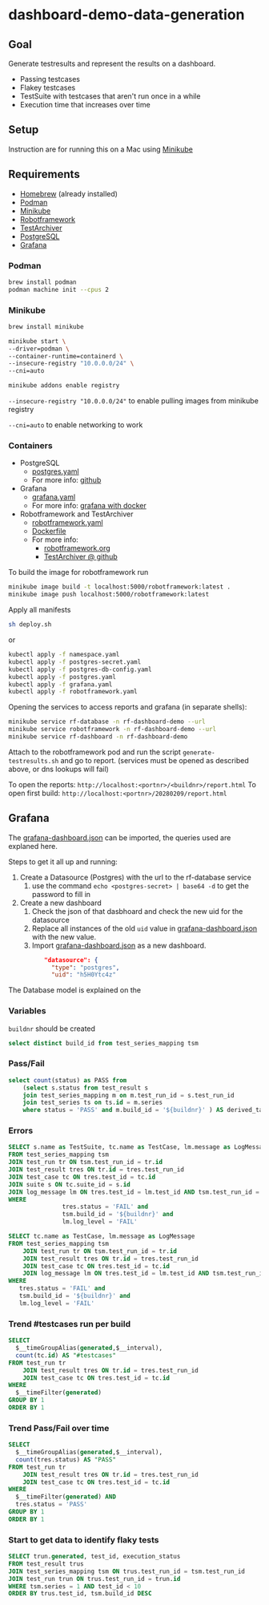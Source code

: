 # dashboard-demo-data-generation

## Goal

Generate testresults and represent the results on a dashboard.

* Passing testcases
* Flakey testcases
* TestSuite with testcases that aren't run once in a while
* Execution time that increases over time

## Setup

Instruction are for running this on a Mac using [Minikube](https://minikube.sigs.k8s.io/docs/)

## Requirements

* [Homebrew](https://brew.sh) (already installed)
* [Podman](https://podman.io)
* [Minikube](https://minikube.sigs.k8s.io/docs/)
* [Robotframework](https://robotframework.org/)
* [TestArchiver](https://github.com/salabs/TestArchiver)
* [PostgreSQL](https://www.postgresql.org)
* [Grafana](https://grafana.com/)

### Podman

``` bash
brew install podman
podman machine init --cpus 2
```

### Minikube

``` bash
brew install minikube

minikube start \
--driver=podman \
--container-runtime=containerd \
--insecure-registry "10.0.0.0/24" \
--cni=auto

minikube addons enable registry
```

`--insecure-registry "10.0.0.0/24"` to enable pulling images from minikube registry

`--cni=auto` to enable networking to work

### Containers

* PostgreSQL
  * [postgres.yaml](/postgres.yaml)
  * For more info: [github](https://github.com/docker-library/docs/blob/master/postgres/README.md)
* Grafana
  * [grafana.yaml](/grafana.yaml)
  * For more info: [grafana with docker](https://grafana.com/docs/grafana/latest/setup-grafana/installation/docker/)
* Robotframework and TestArchiver
  * [robotframework.yaml](/robotframework.yaml)
  * [Dockerfile](/Dockerfile)
  * For more info:
    * [robotframework.org](https://robotframework.org)
    * [TestArchiver @ github](https://github.com/salabs/TestArchiver)

To build the image for robotframework run

``` bash
minikube image build -t localhost:5000/robotframework:latest .
minikube image push localhost:5000/robotframework:latest
```

Apply all manifests

``` bash
sh deploy.sh
```

or

``` bash
kubectl apply -f namespace.yaml
kubectl apply -f postgres-secret.yaml
kubectl apply -f postgres-db-config.yaml
kubectl apply -f postgres.yaml
kubectl apply -f grafana.yaml
kubectl apply -f robotframework.yaml
```

Opening the services to access reports and grafana (in separate shells):

``` bash
minikube service rf-database -n rf-dashboard-demo --url
minikube service robotframework -n rf-dashboard-demo --url
minikube service rf-dashboard -n rf-dashboard-demo
```

Attach to the robotframework pod and run the script `generate-testresults.sh` and go to report. (services must be opened as described above, or dns lookups will fail)

To open the reports:
`http://localhost:<portnr>/<buildnr>/report.html`
To open first build:
`http://localhost:<portnr>/20280209/report.html`

## Grafana

The [grafana-dashboard.json](/grafana-dashboard.json) can be imported, the queries used are explaned here.

Steps to get it all up and running:

1. Create a Datasource (Postgres) with the url to the rf-database service
    1. use the command `echo <postgres-secret> | base64 -d` to get the password to fill in
1. Create a new dashboard
    1. Check the json of that dasbhoard and check the new uid for the datasource
    1. Replace all instances of the old `uid` value in [grafana-dashboard.json](/grafana-dashboard.json) with the new value.
    1. Import [grafana-dashboard.json](/grafana-dashboard.json) as a new dashboard.

```json
          "datasource": {
            "type": "postgres",
            "uid": "h5H0Ytc4z"
```

The Database model is explained on the

### Variables

`buildnr` should be created

```sql
select distinct build_id from test_series_mapping tsm
```

### Pass/Fail

```sql
select count(status) as PASS from
    (select s.status from test_result s
    join test_series_mapping m on m.test_run_id = s.test_run_id
    join test_series ts on ts.id = m.series
    where status = 'PASS' and m.build_id = '${buildnr}' ) AS derived_table
```

### Errors

```sql
SELECT s.name as TestSuite, tc.name as TestCase, lm.message as LogMessage
FROM test_series_mapping tsm
JOIN test_run tr ON tsm.test_run_id = tr.id
JOIN test_result tres ON tr.id = tres.test_run_id
JOIN test_case tc ON tres.test_id = tc.id
JOIN suite s ON tc.suite_id = s.id
JOIN log_message lm ON tres.test_id = lm.test_id AND tsm.test_run_id = lm.test_run_id
WHERE
               tres.status = 'FAIL' and
               tsm.build_id = '${buildnr}' and
               lm.log_level = 'FAIL'

SELECT tc.name as TestCase, lm.message as LogMessage
FROM test_series_mapping tsm
    JOIN test_run tr ON tsm.test_run_id = tr.id
    JOIN test_result tres ON tr.id = tres.test_run_id
    JOIN test_case tc ON tres.test_id = tc.id
    JOIN log_message lm ON tres.test_id = lm.test_id AND tsm.test_run_id = lm.test_run_id
WHERE
   tres.status = 'FAIL' and
   tsm.build_id = '${buildnr}' and
   lm.log_level = 'FAIL'
```

### Trend #testcases run per build

```sql
SELECT
  $__timeGroupAlias(generated,$__interval),
  count(tc.id) AS "#testcases"
FROM test_run tr
    JOIN test_result tres ON tr.id = tres.test_run_id
    JOIN test_case tc ON tres.test_id = tc.id
WHERE
  $__timeFilter(generated)
GROUP BY 1
ORDER BY 1
```

### Trend Pass/Fail over time

```sql
SELECT
  $__timeGroupAlias(generated,$__interval),
  count(tres.status) AS "PASS"
FROM test_run tr
    JOIN test_result tres ON tr.id = tres.test_run_id
    JOIN test_case tc ON tres.test_id = tc.id
WHERE
  $__timeFilter(generated) AND
  tres.status = 'PASS'
GROUP BY 1
ORDER BY 1
```
### Start to get data to identify flaky tests

```sql
SELECT trun.generated, test_id, execution_status
FROM test_result trus
JOIN test_series_mapping tsm ON trus.test_run_id = tsm.test_run_id
JOIN test_run trun ON trus.test_run_id = trun.id
WHERE tsm.series = 1 AND test_id < 10
ORDER BY trus.test_id, tsm.build_id DESC
```